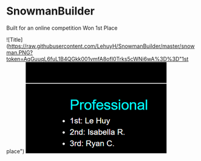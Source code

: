 # SnowmanBuilder
Built for an online competition 
Won 1st Place

![Title](https://raw.githubusercontent.com/LehuyH/SnowmanBuilder/master/snowman.PNG?token=AqGuuqL6fuL1B4QGkk001vmfA8ofI0Trks5cWNi6wA%3D%3D"1st place")
![Screenshot Of Placement](https://github.com/LehuyH/SnowmanBuilder/blob/master/snowman2.PNG?raw=true "1st Place")
